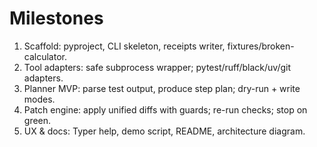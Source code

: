 # Milestones
1) Scaffold: pyproject, CLI skeleton, receipts writer, fixtures/broken-calculator.
2) Tool adapters: safe subprocess wrapper; pytest/ruff/black/uv/git adapters.
3) Planner MVP: parse test output, produce step plan; dry-run + write modes.
4) Patch engine: apply unified diffs with guards; re-run checks; stop on green.
5) UX & docs: Typer help, demo script, README, architecture diagram.

